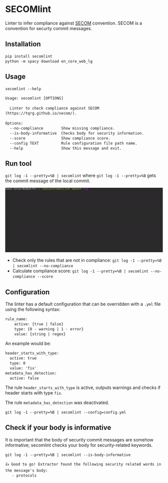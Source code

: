 # SECOMlint

Linter to infer compliance against [SECOM](https://tqrg.github.io/secom/) convention. SECOM is a convention for securty commit messages.

## Installation

```
pip install secomlint
python -m spacy download en_core_web_lg
```

## Usage

```
secomlint --help
```
```
Usage: secomlint [OPTIONS]

  Linter to check compliance against SECOM (https://tqrg.github.io/secom/).

Options:
  --no-compliance        Show missing compliance.
  --is-body-informative  Checks body for security information.
  --score                Show compliance score.
  --config TEXT          Rule configuration file path name.
  --help                 Show this message and exit.
```

## Run tool

`git log -1 --pretty=%B | secomlint` where `git log -1 --pretty=%B` gets the commit message of the local commit.

![](https://raw.githubusercontent.com/TQRG/secomlint/main/assets/secomlint.gif)

* Check only the rules that are not in compliance: `git log -1 --pretty=%B | secomlint --no-compliance`
* Calculate compliance score: `git log -1 --pretty=%B | secomlint --no-compliance --score`

## Configuration

The linter has a default configuration that can be overridden with a `.yml` file using the following syntax: 

```
rule_name:
    active: {true | false}
    type: {0 - warning | 1 - error}
    value: {string | regex}
```

An example would be:

```
header_starts_with_type:
  active: true
  type: 0
  value: 'fix'
metadata_has_detection:
  active: false
```
The rule `header_starts_with_type` is active, outputs warnings and checks if header starts with type `fix`.

The rule `metadata_has_detection` was deactivated.

```
git log -1 --pretty=%B | secomlint --config=config.yml
```

## Check if your body is informative

It is important that the body of security commit messages are somehow informative; secomlint checks your body for security-related keywords.

```
git log -1 --pretty=%B | secomlint --is-body-informative
```
```
👍 Good to go! Extractor found the following security related words in the message's body:
   - protocols
```
